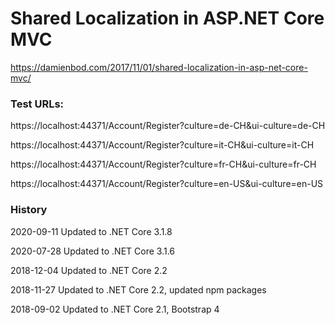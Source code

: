 # Shared Localization in ASP.NET Core MVC
https://damienbod.com/2017/11/01/shared-localization-in-asp-net-core-mvc/


### Test URLs: 

https://localhost:44371/Account/Register?culture=de-CH&ui-culture=de-CH

https://localhost:44371/Account/Register?culture=it-CH&ui-culture=it-CH

https://localhost:44371/Account/Register?culture=fr-CH&ui-culture=fr-CH

https://localhost:44371/Account/Register?culture=en-US&ui-culture=en-US

### History

2020-09-11 Updated to .NET Core 3.1.8

2020-07-28 Updated to .NET Core 3.1.6

2018-12-04 Updated to .NET Core 2.2

2018-11-27 Updated to .NET Core 2.2, updated npm packages

2018-09-02 Updated to .NET Core 2.1, Bootstrap 4
